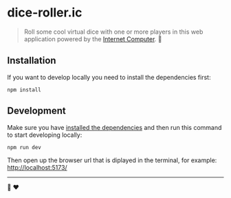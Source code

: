 # dice-roller.ic

> Roll some cool virtual dice with one or more players in this web application powered by the [Internet Computer](https://internetcomputer.org/). 🎲

## Installation

If you want to develop locally you need to install the dependencies first:

```
npm install
```

## Development

Make sure you have [installed the dependencies](#installation) and then run this command to start developing locally:

```
npm run dev
```

Then open up the browser url that is diplayed in the terminal, for example: [http://localhost:5173/](http://localhost:5173/)

---

🎲 ❤️
